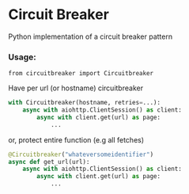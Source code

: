 # Circuit Breaker

Python implementation of a circuit breaker pattern

### Usage:

```
from circuitbreaker import Circuitbreaker
```

Have per url (or hostname) circuitbreaker

``` python
with Circuitbreaker(hostname, retries=...):
    async with aiohttp.ClientSession() as client:
        async with client.get(url) as page:
            ...
```

or, protect entire function (e.g all fetches)

``` python
@Circuitbreaker("whateversomeidentifier")
async def get_url(url):
    async with aiohttp.ClientSession() as client:
        async with client.get(url) as page:
            ...
```
